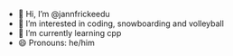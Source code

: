 - 👋 Hi, I’m @jannfrickeedu
- 👀 I’m interested in coding, snowboarding and volleyball
- 🌱 I’m currently learning cpp
- 😄 Pronouns: he/him

<!---
jannfrickeedu/jannfrickeedu is a ✨ special ✨ repository because its `README.md` (this file) appears on your GitHub profile.
You can click the Preview link to take a look at your changes.
--->
